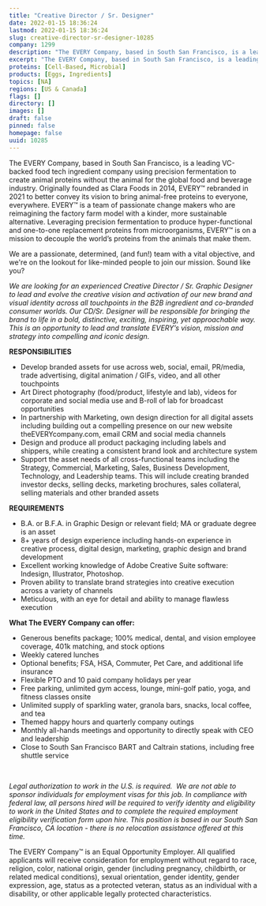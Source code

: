 ```yaml
---
title: "Creative Director / Sr. Designer"
date: 2022-01-15 18:36:24
lastmod: 2022-01-15 18:36:24
slug: creative-director-sr-designer-10285
company: 1299
description: "The EVERY Company, based in South San Francisco, is a leading VC-backed food tech ingredient company using precision fermentation to create animal proteins without the animal for the global food and beverage industry. Originally founded as Clara Foods in 2014, EVERY™ rebranded in 2021 to better convey its vision to bring animal-free proteins to everyone, everywhere. EVERY™ is a team of passionate change makers who are reimagining the factory farm model with a kinder, more sustainable alternative."
excerpt: "The EVERY Company, based in South San Francisco, is a leading VC-backed food tech ingredient company using precision fermentation to create animal proteins without the animal for the global food and beverage industry. Originally founded as Clara Foods in 2014, EVERY™ rebranded in 2021 to better convey its vision to bring animal-free proteins to everyone, everywhere. EVERY™ is a team of passionate change makers who are reimagining the factory farm model with a kinder, more sustainable alternative."
proteins: [Cell-Based, Microbial]
products: [Eggs, Ingredients]
topics: [NA]
regions: [US & Canada]
flags: []
directory: []
images: []
draft: false
pinned: false
homepage: false
uuid: 10285
---
```

<p>The EVERY Company, based in South San Francisco, is a leading VC-backed food tech ingredient company using precision fermentation to create animal proteins without the animal for the global food and beverage industry. Originally founded as Clara Foods in 2014, EVERY™ rebranded in 2021 to better convey its vision to bring animal-free proteins to everyone, everywhere. EVERY™ is a team of passionate change makers who are reimagining the factory farm model with a kinder, more sustainable alternative. Leveraging precision fermentation to produce hyper-functional and one-to-one replacement proteins from microorganisms, EVERY™ is on a mission to decouple the world’s proteins from the animals that make them.</p>
<p>We are a passionate, determined, (and fun!) team with a vital objective, and we're on the lookout for like-minded people to join our mission. Sound like you?</p>
<p><em>We are looking for an experienced Creative Director / Sr. Graphic Designer to lead and evolve the creative vision and activation of our new brand and visual identity across all touchpoints in the B2B ingredient and co-branded consumer worlds. Our CD/Sr. Designer will be responsible for bringing the brand to life in a bold, distinctive, exciting, inspiring, yet approachable way. This is an opportunity to lead and translate EVERY’s vision, mission and strategy into compelling and iconic design.</em></p>
<p><strong>RESPONSIBILITIES</strong></p>
<ul>
<li>Develop branded assets for use across web, social, email, PR/media, trade advertising, digital animation / GIFs, video, and all other touchpoints</li>
<li>Art Direct photography (food/product, lifestyle and lab), videos for corporate and social media use and B-roll of lab for broadcast opportunities</li>
<li>In partnership with Marketing, own design direction for all digital assets including building out a compelling presence on our new website theEVERYcompany.com, email CRM and social media channels</li>
<li>Design and produce all product packaging including labels and shippers, while creating a consistent brand look and architecture system</li>
<li>Support the asset needs of all cross-functional teams including the Strategy, Commercial, Marketing, Sales, Business Development, Technology, and Leadership teams. This will include creating branded investor decks, selling decks, marketing brochures, sales collateral, selling materials and other branded assets</li>
</ul>
<p><strong>REQUIREMENTS</strong></p>
<ul>
<li>B.A. or B.F.A. in Graphic Design or relevant field; MA or graduate degree is an asset</li>
<li>8+ years of design experience including hands-on experience in creative process, digital design, marketing, graphic design and brand development</li>
<li>Excellent working knowledge of Adobe Creative Suite software: Indesign, Illustrator, Photoshop.</li>
<li>Proven ability to translate brand strategies into creative execution across a variety of channels</li>
<li>Meticulous, with an eye for detail and ability to manage flawless execution</li>
</ul>
<p><strong>What The EVERY Company can offer:</strong></p>
<ul>
<li>Generous benefits package; 100% medical, dental, and vision employee coverage, 401k matching, and stock options</li>
<li>Weekly catered lunches</li>
<li>Optional benefits; FSA, HSA, Commuter, Pet Care, and additional life insurance</li>
<li>Flexible PTO and 10 paid company holidays per year</li>
<li>Free parking, unlimited gym access, lounge, mini-golf patio, yoga, and fitness classes onsite</li>
<li>Unlimited supply of sparkling water, granola bars, snacks, local coffee, and tea</li>
<li>Themed happy hours and quarterly company outings</li>
<li>Monthly all-hands meetings and opportunity to directly speak with CEO and leadership</li>
<li>Close to South San Francisco BART and Caltrain stations, including free shuttle service</li>
</ul>
<p> </p>
<p><em>Legal authorization to work in the U.S. is required.  We are not able to sponsor individuals for employment visas for this job. In compliance with federal law, all persons hired will be required to verify identity and eligibility to work in the United States and to complete the required employment eligibility verification form upon hire. This position is based in our South San Francisco, CA location - there is no relocation assistance offered at this time.</em></p>
<p>The EVERY Company™ is an Equal Opportunity Employer. All qualified applicants will receive consideration for employment without regard to race, religion, color, national origin, gender (including pregnancy, childbirth, or related medical conditions), sexual orientation, gender identity, gender expression, age, status as a protected veteran, status as an individual with a disability, or other applicable legally protected characteristics.</p>
